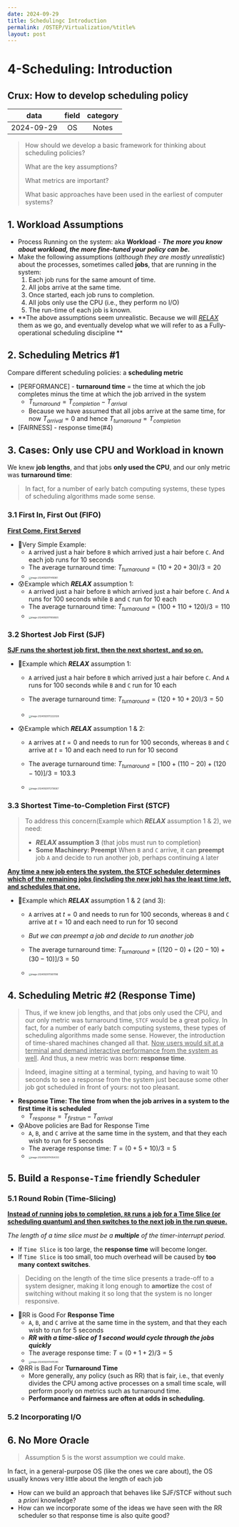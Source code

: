 ```yaml
---
date: 2024-09-29
title: Schedulingc Introduction
permalink: /OSTEP/Virtualization/%title%
layout: post
---
```


# 4-Scheduling: Introduction

## **Crux: How to develop scheduling policy**

|    data    | field | category |
| :--------: | :---: | :------: |
| 2024-09-29 |  OS   |  Notes   |

>   How should we develop a basic framework for thinking about scheduling policies? 
>
>   What are the key assumptions? 
>
>   What metrics are important? 
>
>   What basic approaches have been used in the earliest of computer systems?

## 1. Workload Assumptions

*   Process Running on the system: aka **Workload** - ***The more you know about workload, the more fine-tuned your policy can be.***
*   Make the following assumptions (*although they are mostly unrealistic*) about the processes, sometimes called **jobs**, that are running in the system:
    1.   Each job runs for the same amount of time.
    2.   All jobs arrive at the same time.
    3.   Once started, each job runs to completion.
    4.   All jobs only use the CPU (i.e., they perform no I/O)
    5.   The run-time of each job is known.
*   **The above assumptions seem unrealistic. Because we will *<u>RELAX</u>* them as we go, and eventually develop what we will refer to as a Fully-operational scheduling discipline **

## 2. Scheduling Metrics #1

 Compare different scheduling policies: a **scheduling metric**

*   [PERFORMANCE] - **turnaround time** = the time at which the job completes minus the time at which the job
    arrived in the system
    *   $T_{turnaround} = T_{completion} - T_{arrival}$
    *   Because we have assumed that all jobs arrive at the same time, for now $T_{arrival} = 0$ and hence $T_{turnaround} = T_{completion}$
*   [FAIRNESS] - response time(#4)

## 3. Cases: Only use CPU and Workload in known

We knew **job lengths**, and that jobs **only used the CPU**, and our only metric was **turnaround time**:

>   In fact, for a number of early batch computing systems, these types of scheduling algorithms made some sense. 

### 3.1 First In, First Out (FIFO)

<u>**First Come, First Served**</u>

*   🙂Very Simple Example: 
    *   `A` arrived just a hair before `B` which arrived just a hair before `C`. And each job runs for 10 seconds
    *   The average turnaround time: $T_{turnaround} = (10 +20+30)/3 = 20$
    *   <img src="../.assets/image-20240929171416961.png" alt="image-20240929171416961" style="zoom:33%;" />
*   😰Example which ***RELAX*** assumption 1:
    *    `A` arrived just a hair before `B` which arrived just a hair before `C`. And `A` runs for 100 seconds while `B` and `C` run for 10 each
    *   The average turnaround time: $T_{turnaround} = (100 +110+120)/3 = 110$
    *   <img src="../.assets/image-20240929171858925.png" alt="image-20240929171858925" style="zoom:33%;" />

### 3.2 Shortest Job First (SJF)

<u>**SJF runs the shortest job first, then the next shortest, and so on.**</u>

*   🙂Example which ***RELAX*** assumption 1:

    *    `A` arrived just a hair before `B` which arrived just a hair before `C`. And `A` runs for 100 seconds while `B` and `C` run for 10 each

    *   The average turnaround time: $T_{turnaround} = (120 +10+20)/3 = 50$
    *   <img src="../.assets/image-20240929172222028.png" alt="image-20240929172222028" style="zoom:33%;" />

*   😰Example which ***RELAX*** assumption 1 & 2:

    *   `A` arrives at $t = 0$ and needs to run for 100 seconds, whereas `B` and `C` arrive at $t = 10$ and each need to run for 10 second

    *   The average turnaround time: $T_{turnaround} = [100 + (110-20)+(120-10)]/3 = 103.3$
    *   <img src="../.assets/image-20240929172738367.png" alt="image-20240929172738367" style="zoom:33%;" />

### 3.3 Shortest Time-to-Completion First (STCF)

>   To address this concern(Example which ***RELAX*** assumption 1 & 2), we need:
>
>   *   ***RELAX* assumption 3** (that jobs must run to completion)
>   *   **Some Machinery: Preempt** When `B` and `C` arrive, it can **preempt** job `A` and decide to run another job, perhaps continuing `A` later

 **<u>Any time a new job enters the system, the STCF scheduler determines which of the remaining jobs (including the new job) has the least time left, and schedules that one.</u>**

*   🙂Example which ***RELAX*** assumption 1 & 2 (and 3):

    *   `A` arrives at $t = 0$ and needs to run for 100 seconds, whereas `B` and `C` arrive at $t = 10$ and each need to run for 10 second
    *   *But we can preempt a job and decide to run another job*

    *   The average turnaround time: $T_{turnaround} = [(120 - 0) + (20 - 10)+(30-10)]/3 = 50$

    *   <img src="../.assets/image-20240929173601196.png" alt="image-20240929173601196" style="zoom:33%;" />



## 4. Scheduling Metric #2 (Response Time)

>   Thus, if we knew job lengths, and that jobs only used the CPU, and our only metric was turnaround time, `STCF` would be a great policy. In fact, for a number of early batch computing systems, these types of scheduling algorithms made some sense. However, the introduction of time-shared machines changed all that. <u>Now users would sit at a terminal and demand interactive performance from the system as well</u>. And thus, a new metric was born: **response time**.

>   Indeed, imagine sitting at a terminal, typing, and having to wait 10 seconds to see a response from the system just because some other job got scheduled in front of yours: not too pleasant.

*   **Response Time: The time from when the job arrives in a system to the first time it is scheduled**
    *   $T_{response} = T_{firstrun} - T_{arrival}$
*   😰Above policies are Bad for Response Time
    *   `A`, `B`, and `C` arrive at the same time in the system, and that they each wish to run for 5 seconds
    *   The average response time: $T = (0 + 5 + 10) / 3 = 5$
    *   <img src="../.assets/image-20240929174354333.png" alt="image-20240929174354333" style="zoom:33%;" />

## 5.  Build a `Response-Time` friendly Scheduler

### 5.1 Round Robin (Time-Slicing)

 **<u>Instead of running jobs to completion, `RR` runs a job for a Time Slice (or scheduling quantum) and then switches to the next job in the run queue.</u>**

*The length of a time slice must be a **multiple** of the timer-interrupt period.*

*   If `Time Slice` is too large, the **response time** will become  longer.
*   If `Time Slice` is too small, too much overhead will be caused by **too many context switches**.

>    Deciding on the length of the time slice presents a trade-off to a system designer, making it long enough to **amortize** the cost of switching without making it so long that the system is no longer responsive.



*   🙂RR is Good For **Response Time**
    *   `A`, `B`, and `C` arrive at the same time in the system, and that they each wish to run for 5 seconds
    *   ***RR with a time-slice of 1 second would cycle through the jobs quickly***
    *   The average response time: $T = (0 + 1 + 2) / 3 = 5$
    *   <img src="../.assets/image-20240929174415385.png" alt="image-20240929174415385" style="zoom:33%;" />
*   😰RR is Bad For **Turnaround Time**
    *   More generally, any policy (such as RR) that is fair, i.e., that evenly divides the CPU among active processes on a small time scale, will perform poorly on metrics such as turnaround time. 
    *   **Performance and fairness are often at odds in scheduling.**

### 5.2 Incorporating I/O



## 6. No More Oracle

>   Assumption 5 is the worst assumption we could make. 

In fact, in a general-purpose OS (like the ones we care about), the OS usually knows very little about the length of each job

*   How can we build an approach that behaves like SJF/STCF without such a *priori* knowledge?
*   How can we incorporate some of the ideas we have seen with the RR scheduler so that response time is also quite good?
